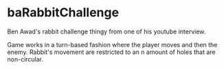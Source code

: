 # baRabbitChallenge
Ben Awad's rabbit challenge thingy from one of his youtube interview.

Game works in a turn-based fashion where the player moves and then the enemy.
Rabbit's movement are restricted to an n amount of holes that are non-circular.
